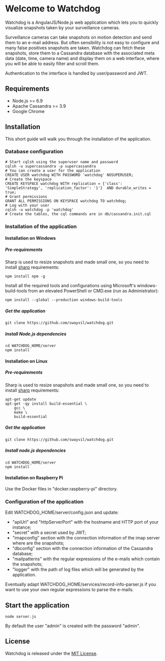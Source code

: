 # Welcome to Watchdog
Watchdog is a AngularJS/Node.js web application which lets you to quickly visualize snapshots taken by your surveillance cameras.

Surveillance cameras can take snapshots on motion detection and send them to an e-mail address. But often sensibility is not easy to configure and many false positives snapshots are taken.
Watchdog can fetch these snapshots, store them to a Cassandra database with the associated meta data (date, time, camera name) and display them on a web interface, where you will be able to easily filter and scroll them.

Authentication to the interface is handled by user/password and JWT.

## Requirements
* Node.js >= 6.9
* Apache Cassandra >= 3.9
* Google Chrome

## Installation
This short guide will walk you through the installation of the application.

### Database configuration
```
# Start cqlsh using the superuser name and password
cqlsh -u supercassandra -p supercassandra
# You can create a user for the application
CREATE USER watchdog WITH PASSWORD 'watchdog' NOSUPERUSER;
# Create the keyspace
CREATE KEYSPACE watchdog WITH replication = {'class': 'SimpleStrategy', 'replication_factor': '1'}  AND durable_writes = true;
# Grant permissions
GRANT ALL PERMISSIONS ON KEYSPACE watchdog TO watchdog;
# Log with your user
cqlsh -u watchdog -p 'watchdog'
# Create the tables, the cql commands are in db/cassandra.init.cql
```

### Installation of the application
#### Installation on Windows
##### Pre-requirements
Sharp is used to resize snapshots and made small one, so you need to install [sharp](http://sharp.readthedocs.io/en/stable/install/) requirements:
```
npm install npm -g
```
Install all the required tools and configurations using Microsoft's windows-build-tools from an elevated PowerShell or CMD.exe (run as Administrator):
```
npm install --global --production windows-build-tools
```

##### Get the application
```
git clone https://github.com/swayvil/watchdog.git
```

##### Install Node.js dependencies
```
cd WATCHDOG_HOME/server
npm install
```

#### Installation on Linux
##### Pre-requirements
Sharp is used to resize snapshots and made small one, so you need to install [sharp](http://sharp.readthedocs.io/en/stable/install/) requirements:
```
apt-get update
apt-get -qy install build-essential \
    gcc \
    make \
    build-essential
```

##### Get the application
```
git clone https://github.com/swayvil/watchdog.git
```

##### Install node.js dependencies
```
cd WATCHDOG_HOME/server
npm install
```

#### Installation on Raspberry Pi
Use the Docker files in "docker.raspberry-pi" directory.

### Configuration of the application
Edit WATCHDOG_HOME/server/config.json and update:
* "apiUrl" and "httpServerPort" with the hostname and HTTP port of your instance;
* "secret" with a secret used by JWT;
* "imapconfig" section with the connection information of the imap server where are the snapshots;
* "dbconfig" section with the connection information of the Cassandra database;
* "mailpatterns" with the regular expressions of the e-mails which contain the snapshots;
* "logger" with the path of log files which will be generated by the application.

Eventually adapt WATCHDOG_HOME/services/record-info-parser.js if you want to use your own regular expressions to parse the e-mails.

## Start the application
```
node server.js
```

By default the user "admin" is created with the password "admin".

## License
Watchdog is released under the [MIT License](http://www.opensource.org/licenses/MIT).
